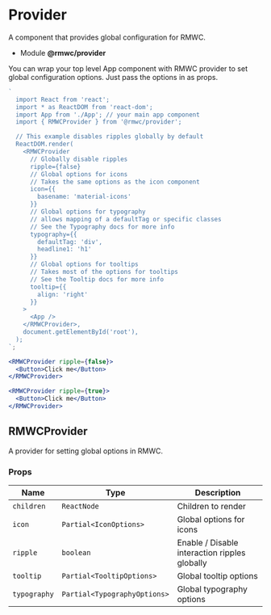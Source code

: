 # Provider

A component that provides global configuration for RMWC.

- Module **@rmwc/provider**

You can wrap your top level App component with RMWC provider to set global configuration options. Just pass the options in as props.

```jsx
`
  import React from 'react';
  import * as ReactDOM from 'react-dom';
  import App from './App'; // your main app component
  import { RMWCProvider } from '@rmwc/provider';

  // This example disables ripples globally by default
  ReactDOM.render(
    <RMWCProvider
      // Globally disable ripples
      ripple={false}
      // Global options for icons
      // Takes the same options as the icon component
      icon={{
        basename: 'material-icons'
      }}
      // Global options for typography
      // allows mapping of a defaultTag or specific classes
      // See the Typography docs for more info
      typography={{
        defaultTag: 'div',
        headline1: 'h1'
      }}
      // Global options for tooltips
      // Takes most of the options for tooltips
      // See the Tooltip docs for more info
      tooltip={{
        align: 'right'
      }}
    >
      <App />
    </RMWCProvider>,
    document.getElementById('root'),
  );
`;
```

```jsx
<RMWCProvider ripple={false}>
  <Button>Click me</Button>
</RMWCProvider>
```

```jsx
<RMWCProvider ripple={true}>
  <Button>Click me</Button>
</RMWCProvider>
```

## RMWCProvider

A provider for setting global options in RMWC.

### Props

| Name         | Type                         | Description                                   |
| ------------ | ---------------------------- | --------------------------------------------- |
| `children`   | `ReactNode`                  | Children to render                            |
| `icon`       | `Partial<IconOptions>`       | Global options for icons                      |
| `ripple`     | `boolean`                    | Enable / Disable interaction ripples globally |
| `tooltip`    | `Partial<TooltipOptions>`    | Global tooltip options                        |
| `typography` | `Partial<TypographyOptions>` | Global typography options                     |

